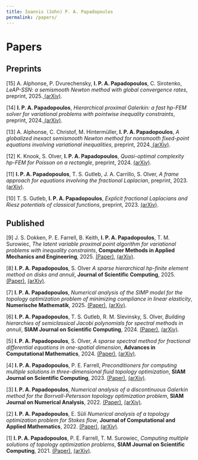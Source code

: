 ```yaml
---
title: Ioannis (John) P. A. Papadopoulos
permalink: /papers/
---
```


# Papers

## Preprints

<p> [15] A. Alphonse, P. Dvurechensky, <b>I. P. A. Papadopoulos</b>, C. Sirotenko,  <i>LeAP-SSN: a semismooth Newton method with global convergence rates</i>, preprint, 2025.<a href="https://arxiv.org/abs/2508.16468"> (arXiv)</a>.</p>

<p> [14] <b>I. P. A. Papadopoulos</b>, <i>Hierarchical proximal Galerkin: a fast hp-FEM solver for variational problems with pointwise inequality constraints</i>, preprint, 2024.<a href="https://arxiv.org/abs/2412.13733"> (arXiv)</a>.</p>

<p> [13] A. Alphonse, C. Christof, M. Hintermüller, <b>I. P. A. Papadopoulos</b>, <i>A globalized inexact semismooth Newton method for nonsmooth fixed-point equations involving variational inequalities</i>, preprint, 2024.<a href="https://arxiv.org/abs/2409.19637"> (arXiv)</a>.</p>

<p> [12] K. Knook, S. Olver, <b>I. P. A. Papadopoulos</b>, <i>Quasi-optimal complexity hp-FEM for Poisson on a rectangle</i>, preprint, 2024. <a href="https://arxiv.org/abs/2402.11299">(arXiv)</a>.</p>

<p> [11] <b>I. P. A. Papadopoulos</b>, T. S. Gutleb, J. A. Carrillo, S. Olver, <i>A frame approach for equations involving the fractional Laplacian</i>, preprint, 2023. <a href="https://arxiv.org/abs/2311.12451">(arXiv)</a>.</p>

<p> [10] T. S. Gutleb, <b>I. P. A. Papadopoulos</b>, <i>Explicit fractional Laplacians and Riesz potentials of classical functions</i>, preprint, 2023. <a href="https://arxiv.org/abs/2311.10896">(arXiv)</a>.</p>


## Published

<p> [9] J. S. Dokken, P. E. Farrell, B. Keith, <b>I. P. A. Papadopoulos</b>, T. M. Surowiec, <i>The latent variable proximal point algorithm for variational problems with inequality constraints</i>, <b>Computer Methods in Applied Mechanics and Engineering</b>, 2025. <a href="https://www.sciencedirect.com/science/article/pii/S0045782525004530">(Paper)</a>, <a href="https://arxiv.org/abs/2503.05672"> (arXiv)</a>.</p>

<p> [8] <b>I. P. A. Papadopoulos</b>, S. Olver <i>A sparse hierarchical hp-finite element method on disks and annuli</i>, <b>Journal of Scientific Computing</b>, 2025. <a href="https://doi.org/10.1007/s10915-025-02964-4">(Paper)</a>, <a href="https://arxiv.org/abs/2402.12831">(arXiv)</a>.</p>

<p> [7] <b>I. P. A. Papadopoulos</b>, <i>Numerical analysis of the SIMP model for the topology optimization problem of minimizing compliance in linear elasticity</i>, <b>Numerische Mathematik</b>, 2025. <a href="https://doi.org/10.1007/s00211-024-01438-3">(Paper)</a>, <a href="https://arxiv.org/abs/2211.04249">(arXiv)</a>.</p>

<p> [6] <b>I. P. A. Papadopoulos</b>, T. S. Gutleb, R. M. Slevinsky, S. Olver, <i>Building hierarchies of semiclassical Jacobi polynomials for spectral methods in annuli</i>, <b>SIAM Journal on Scientific Computing</b>, 2024. <a href="https://doi.org/10.1137/23M160846X">(Paper)</a>, <a href="https://arxiv.org/abs/2310.07541">(arXiv)</a>.</p>

<p> [5] <b>I. P. A. Papadopoulos</b>, S. Olver,  <i>A sparse spectral method for fractional differential equations in one-spatial dimension</i>, <b>Advances in Computational Mathematics</b>, 2024. <a href="https://doi.org/10.1007/s10444-024-10164-1">(Paper)</a>, <a href="https://arxiv.org/abs/2210.08247">(arXiv)</a>.</p>

<p> [4] <b>I. P. A. Papadopoulos</b>, P. E. Farrell, <i>Preconditioners for computing multiple solutions in three-dimensional fluid topology optimization</i>, <b>SIAM Journal on Scientific Computing</b>, 2023. <a href="https://doi.org/10.1137/22M1478598">(Paper)</a>, <a href="https://arxiv.org/abs/2202.08248">(arXiv)</a>.</p>

<p> [3] <b>I. P. A. Papadopoulos</b>, <i>Numerical analysis of a discontinuous Galerkin method for the Borrvall-Petersson topology optimization problem</i>, <b>SIAM Journal on Numerical Analysis</b>, 2022. <a href="https://doi.org/10.1137/21M1438943">(Paper)</a>, <a href="https://arxiv.org/abs/2108.03930">(arXiv)</a>.</p>

<p> [2] <b>I. P. A. Papadopoulos</b>, E. Süli <i>Numerical analysis of a topology optimization problem for Stokes flow</i>, <b>Journal of Computational and Applied Mathematics</b>, 2022. <a href="https://doi.org/10.1016/j.cam.2022.114295">(Paper)</a>, <a href="https://arxiv.org/abs/2102.10408">(arXiv)</a>.</p>

<p> [1] <b>I. P. A. Papadopoulos</b>, P. E. Farrell, T. M. Surowiec, <i>Computing multiple solutions of topology optimization problems</i>, <b>SIAM Journal on Scientific Computing</b>, 2021. <a href="https://doi.org/10.1137/20M1326209">(Paper)</a>, <a href="https://arxiv.org/abs/2004.11797">(arXiv)</a>.</p>

<!-- ## Numerical analysis of topology optimization problems -->

<!-- ## Computing multiple solutions of nonlinear problems -->

<!-- ## Semismooth Newton methods for nonsmooth equations -->


<!-- ## Hierarchical hp-finite element methods -->

<!-- ## Sparse spectral element methods on the disk & annulus -->


<!-- ## Pseudospectral methods for the fractional Laplacian -->


